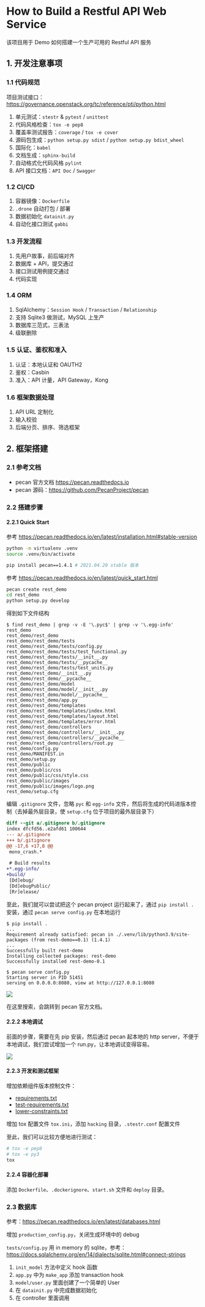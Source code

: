 # How to Build a Restful API Web Service

该项目用于 Demo 如何搭建一个生产可用的 Restful API 服务

## 1. 开发注意事项

### 1.1 代码规范

项目测试接口：<https://governance.openstack.org/tc/reference/pti/python.html>

1. 单元测试：`stestr` & `pytest` / `unittest`
2. 代码风格检查：`tox -e pep8`
3. 覆盖率测试报告：`coverage` / `tox -e cover`
4. 源码包生成：`python setup.py sdist` / `python setup.py bdist_wheel`
5. 国际化：`babel`
6. 文档生成：`sphinx-build`
7. 自动格式化代码风格 `pylint`
8. API 接口文档：`API Doc` / `Swagger`

### 1.2 CI/CD

1. 容器镜像：`Dockerfile`
2. `.drone` 自动打包 / 部署
3. 数据初始化 `datainit.py`
4. 自动化接口测试 `gabbi`

### 1.3 开发流程

1. 先用户故事，前后端对齐
2. 数据库 + API，提交通过
3. 接口测试用例提交通过
4. 代码实现

### 1.4 ORM

1. SqlAlchemy：`Session Hook` / `Transaction` / `Relationship`
2. 支持 Sqlite3 做测试，MySQL 上生产
3. 数据库三范式，三表法
4. 级联删除

### 1.5 认证、鉴权和准入

1. 认证：本地认证和 OAUTH2
2. 鉴权：Casbin
3. 准入：API 计量，API Gateway，Kong

### 1.6 框架数据处理

1. API URL 定制化
2. 输入校验
3. 后端分页、排序、筛选框架

## 2. 框架搭建

### 2.1 参考文档

- pecan 官方文档 <https://pecan.readthedocs.io>
- pecan 源码：<https://github.com/PecanProject/pecan>

### 2.2 搭建步骤

#### 2.2.1 Quick Start

参考 <https://pecan.readthedocs.io/en/latest/installation.html#stable-version>

```bash
python -m virtualenv .venv
source .venv/bin/activate

pip install pecan==1.4.1 # 2021.04.20 stable 版本
```

参考 <https://pecan.readthedocs.io/en/latest/quick_start.html>

```bash
pecan create rest_demo
cd rest_demo
python setup.py develop
```

得到如下文件结构

```console
$ find rest_demo | grep -v -E '\.pyc$' | grep -v '\.egg-info'
rest_demo
rest_demo/rest_demo
rest_demo/rest_demo/tests
rest_demo/rest_demo/tests/config.py
rest_demo/rest_demo/tests/test_functional.py
rest_demo/rest_demo/tests/__init__.py
rest_demo/rest_demo/tests/__pycache__
rest_demo/rest_demo/tests/test_units.py
rest_demo/rest_demo/__init__.py
rest_demo/rest_demo/__pycache__
rest_demo/rest_demo/model
rest_demo/rest_demo/model/__init__.py
rest_demo/rest_demo/model/__pycache__
rest_demo/rest_demo/app.py
rest_demo/rest_demo/templates
rest_demo/rest_demo/templates/index.html
rest_demo/rest_demo/templates/layout.html
rest_demo/rest_demo/templates/error.html
rest_demo/rest_demo/controllers
rest_demo/rest_demo/controllers/__init__.py
rest_demo/rest_demo/controllers/__pycache__
rest_demo/rest_demo/controllers/root.py
rest_demo/config.py
rest_demo/MANIFEST.in
rest_demo/setup.py
rest_demo/public
rest_demo/public/css
rest_demo/public/css/style.css
rest_demo/public/images
rest_demo/public/images/logo.png
rest_demo/setup.cfg
```

编辑 `.gitignore` 文件，忽略 `pyc` 和 `egg-info` 文件，然后将生成的代码进版本控制（去掉最外层目录，使 `setup.cfg` 位于项目的最外层目录下）

```diff
diff --git a/.gitignore b/.gitignore
index dfcfd56..e2afd61 100644
--- a/.gitignore
+++ b/.gitignore
@@ -17,6 +17,8 @@
 mono_crash.*
 
 # Build results
+*.egg-info/
+build/
 [Dd]ebug/
 [Dd]ebugPublic/
 [Rr]elease/
```

至此，我们就可以尝试把这个 pecan project 运行起来了，通过 `pip install .` 安装，通过 `pecan serve config.py` 在本地运行

```console
$ pip install .
...
Requirement already satisfied: pecan in ./.venv/lib/python3.9/site-packages (from rest-demo==0.1) (1.4.1)
...
Successfully built rest-demo
Installing collected packages: rest-demo
Successfully installed rest-demo-0.1

$ pecan serve config.py
Starting server in PID 51451
serving on 0.0.0.0:8080, view at http://127.0.0.1:8080
```

![](images/pecan-init-page.png)

在这里搜索，会跳转到 pecan 官方文档。

#### 2.2.2 本地调试

前面的步骤，需要在先 pip 安装，然后通过 pecan 起本地的 http server，不便于本地调试，我们尝试增加一个 run.py，让本地调试变得容易。

![](images/local-debug.png)

#### 2.2.3 开发和测试框架

增加依赖组件版本控制文件：

- [requirements.txt](/requirements.txt)
- [test-requirements.txt](/test-requirements.txt)
- [lower-constraints.txt](/lower-constraints.txt)

增加 tox 配置文件 `tox.ini`，添加 `hacking` 目录，`.stestr.conf` 配置文件

至此，我们可以比较方便地进行测试：

```bash
# tox -e pep8
# tox -e py3
tox
```

#### 2.2.4 容器化部署

添加 `Dockerfile`、`.dockerignore`、`start.sh` 文件和 `deploy` 目录。

### 2.3 数据库

参考：<https://pecan.readthedocs.io/en/latest/databases.html>

增加 `production_config.py`，关闭生成环境中的 debug

`tests/config.py` 用 in memory 的 sqlite，参考：<https://docs.sqlalchemy.org/en/14/dialects/sqlite.html#connect-strings>

1. `init_model` 方法中定义 hook 函数
2. `app.py` 中为 `make_app` 添加 transaction hook
3. `model/user.py` 里面创建了一个简单的 User
4. 在 `datainit.py` 中完成数据初始化
5. 在 controller 里面调用
